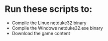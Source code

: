 # Run these scripts to:

* Compile the Linux netduke32 binary
* Compile the Windows netduke32.exe binary
* Download the game content
